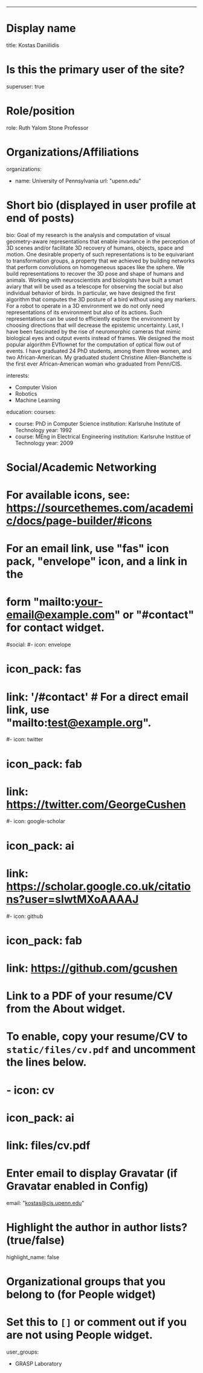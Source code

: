 ---
# Display name
title: Kostas Daniilidis

# Is this the primary user of the site?
superuser: true

# Role/position
role: Ruth Yalom Stone Professor

# Organizations/Affiliations
organizations:
- name: University of Pennsylvania
  url: "upenn.edu"

# Short bio (displayed in user profile at end of posts)
bio: Goal of my research is the analysis and computation of visual geometry-aware representations that enable invariance in the perception of 3D scenes and/or facilitate 3D recovery of humans, objects, space and motion. One desirable property of such representations is to be equivariant to transformation groups, a property that we achieved by building networks that perform convolutions on homogeneous spaces like the sphere. We build representations to recover the 3D pose and shape of humans and animals. Working with neuroscientists and biologists have built a smart aviary that will be used as a telescope for observing the social but also individual behavior of birds. In particular, we have designed the first algorithm that computes the 3D posture of a bird without using any markers. For a robot to operate in a 3D environment we do not only need representations of its environment but also of its actions. Such representations can be used to efficiently explore the environment by choosing directions that will decrease the epistemic uncertainty. Last, I have been fascinated by the rise of neuromorphic cameras that mimic biological eyes and output events instead of frames. We designed the most popular algorithm EVflownet for the computation of optical flow out of events. 
I have graduated 24 PhD students, among them three women, and two African-American. My graduated student Christine Allen-Blanchette is the first ever African-American woman who graduated from Penn/CIS.

interests:
- Computer Vision
- Robotics
- Machine Learning

education:
  courses:
  - course: PhD in Computer Science
    institution: Karlsruhe Institute of Technology
    year: 1992
  - course: MEng in Electrical Engineering
    institution: Karlsruhe Institue of Technology
    year: 2009
 

# Social/Academic Networking
# For available icons, see: https://sourcethemes.com/academic/docs/page-builder/#icons
#   For an email link, use "fas" icon pack, "envelope" icon, and a link in the
#   form "mailto:your-email@example.com" or "#contact" for contact widget.
#social:
#- icon: envelope
#  icon_pack: fas
#  link: '/#contact'  # For a direct email link, use "mailto:test@example.org".
#- icon: twitter
#  icon_pack: fab
#  link: https://twitter.com/GeorgeCushen
#- icon: google-scholar
#  icon_pack: ai
#  link: https://scholar.google.co.uk/citations?user=sIwtMXoAAAAJ
#- icon: github
#  icon_pack: fab
#  link: https://github.com/gcushen
# Link to a PDF of your resume/CV from the About widget.
# To enable, copy your resume/CV to `static/files/cv.pdf` and uncomment the lines below.
# - icon: cv
#   icon_pack: ai
#   link: files/cv.pdf

# Enter email to display Gravatar (if Gravatar enabled in Config)
email: "kostas@cis.upenn.edu"

# Highlight the author in author lists? (true/false)
highlight_name: false

# Organizational groups that you belong to (for People widget)
#   Set this to `[]` or comment out if you are not using People widget.
user_groups:
- GRASP Laboratory

